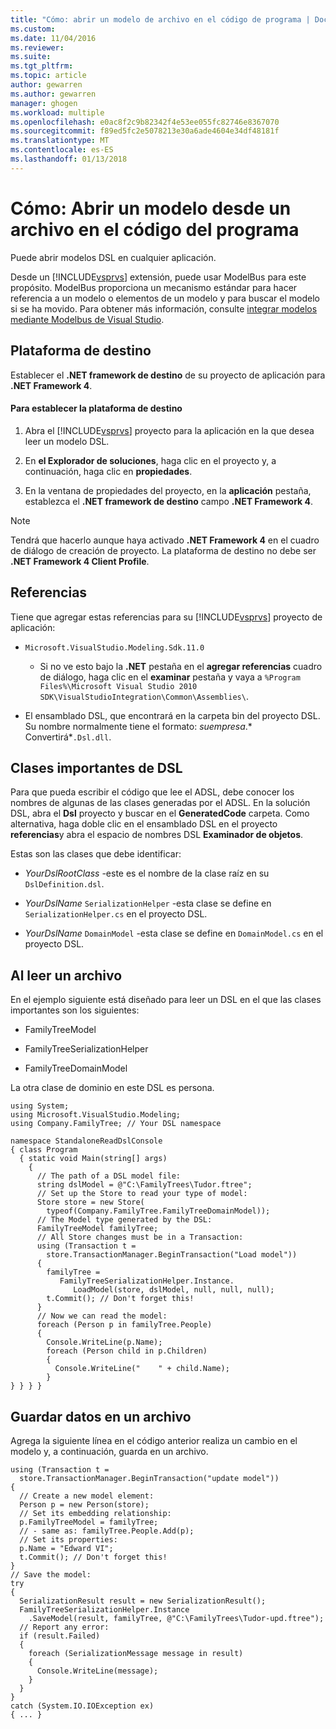 ```yaml
---
title: "Cómo: abrir un modelo de archivo en el código de programa | Documentos de Microsoft"
ms.custom: 
ms.date: 11/04/2016
ms.reviewer: 
ms.suite: 
ms.tgt_pltfrm: 
ms.topic: article
author: gewarren
ms.author: gewarren
manager: ghogen
ms.workload: multiple
ms.openlocfilehash: e0ac8f2c9b82342f4e53ee055fc82746e8367070
ms.sourcegitcommit: f89ed5fc2e5078213e30a6ade4604e34df48181f
ms.translationtype: MT
ms.contentlocale: es-ES
ms.lasthandoff: 01/13/2018
---
```

# <a name="how-to-open-a-model-from-file-in-program-code"></a>Cómo: Abrir un modelo desde un archivo en el código del programa
Puede abrir modelos DSL en cualquier aplicación.  
  
 Desde un [!INCLUDE[vsprvs](../code-quality/includes/vsprvs_md.md)] extensión, puede usar ModelBus para este propósito. ModelBus proporciona un mecanismo estándar para hacer referencia a un modelo o elementos de un modelo y para buscar el modelo si se ha movido. Para obtener más información, consulte [integrar modelos mediante Modelbus de Visual Studio](../modeling/integrating-models-by-using-visual-studio-modelbus.md).  
  
## <a name="target-framework"></a>Plataforma de destino  
 Establecer el **.NET framework de destino** de su proyecto de aplicación para **.NET Framework 4**.  
  
#### <a name="to-set-the-target-framework"></a>Para establecer la plataforma de destino  
  
1.  Abra el [!INCLUDE[vsprvs](../code-quality/includes/vsprvs_md.md)] proyecto para la aplicación en la que desea leer un modelo DSL.  
  
2.  En **el Explorador de soluciones**, haga clic en el proyecto y, a continuación, haga clic en **propiedades**.  
  
3.  En la ventana de propiedades del proyecto, en la **aplicación** pestaña, establezca el **.NET framework de destino** campo **.NET Framework 4**.  
  
> [!NOTE]
>  Tendrá que hacerlo aunque haya activado **.NET Framework 4** en el cuadro de diálogo de creación de proyecto. La plataforma de destino no debe ser **.NET Framework 4 Client Profile**.  
  
## <a name="references"></a>Referencias  
 Tiene que agregar estas referencias para su [!INCLUDE[vsprvs](../code-quality/includes/vsprvs_md.md)] proyecto de aplicación:  
  
-   `Microsoft.VisualStudio.Modeling.Sdk.11.0`  
  
    -   Si no ve esto bajo la **.NET** pestaña en el **agregar referencias** cuadro de diálogo, haga clic en el **examinar** pestaña y vaya a `%Program Files%\Microsoft Visual Studio 2010 SDK\VisualStudioIntegration\Common\Assemblies\`.  
  
-   El ensamblado DSL, que encontrará en la carpeta bin del proyecto DSL. Su nombre normalmente tiene el formato: *suempresa*.* Convertirá*`.Dsl.dll`.  
  
## <a name="important-classes-in-the-dsl"></a>Clases importantes de DSL  
 Para que pueda escribir el código que lee el ADSL, debe conocer los nombres de algunas de las clases generadas por el ADSL. En la solución DSL, abra el **Dsl** proyecto y buscar en el **GeneratedCode** carpeta. Como alternativa, haga doble clic en el ensamblado DSL en el proyecto **referencias**y abra el espacio de nombres DSL **Examinador de objetos**.  
  
 Estas son las clases que debe identificar:  
  
-   *YourDslRootClass* -este es el nombre de la clase raíz en su `DslDefinition.dsl`.  
  
-   *YourDslName* `SerializationHelper` -esta clase se define en `SerializationHelper.cs` en el proyecto DSL.  
  
-   *YourDslName* `DomainModel` -esta clase se define en `DomainModel.cs` en el proyecto DSL.  
  
## <a name="reading-from-a-file"></a>Al leer un archivo  
 En el ejemplo siguiente está diseñado para leer un DSL en el que las clases importantes son los siguientes:  
  
-   FamilyTreeModel  
  
-   FamilyTreeSerializationHelper  
  
-   FamilyTreeDomainModel  
  
 La otra clase de dominio en este DSL es persona.  
  
```  
using System;  
using Microsoft.VisualStudio.Modeling;  
using Company.FamilyTree; // Your DSL namespace  
  
namespace StandaloneReadDslConsole  
{ class Program  
  { static void Main(string[] args)  
    {  
      // The path of a DSL model file:  
      string dslModel = @"C:\FamilyTrees\Tudor.ftree";  
      // Set up the Store to read your type of model:  
      Store store = new Store(  
        typeof(Company.FamilyTree.FamilyTreeDomainModel));  
      // The Model type generated by the DSL:  
      FamilyTreeModel familyTree;  
      // All Store changes must be in a Transaction:  
      using (Transaction t =   
        store.TransactionManager.BeginTransaction("Load model"))  
      {  
        familyTree =   
           FamilyTreeSerializationHelper.Instance.  
              LoadModel(store, dslModel, null, null, null);  
        t.Commit(); // Don't forget this!  
      }  
      // Now we can read the model:  
      foreach (Person p in familyTree.People)  
      {  
        Console.WriteLine(p.Name);   
        foreach (Person child in p.Children)  
        {  
          Console.WriteLine("    " + child.Name);  
        }  
} } } }  
```  
  
## <a name="saving-to-a-file"></a>Guardar datos en un archivo  
 Agrega la siguiente línea en el código anterior realiza un cambio en el modelo y, a continuación, guarda en un archivo.  
  
```  
using (Transaction t =  
  store.TransactionManager.BeginTransaction("update model"))  
{  
  // Create a new model element:  
  Person p = new Person(store);  
  // Set its embedding relationship:  
  p.FamilyTreeModel = familyTree;  
  // - same as: familyTree.People.Add(p);  
  // Set its properties:  
  p.Name = "Edward VI";  
  t.Commit(); // Don't forget this!  
}  
// Save the model:  
try  
{  
  SerializationResult result = new SerializationResult();  
  FamilyTreeSerializationHelper.Instance  
    .SaveModel(result, familyTree, @"C:\FamilyTrees\Tudor-upd.ftree");  
  // Report any error:  
  if (result.Failed)  
  {  
    foreach (SerializationMessage message in result)  
    {  
      Console.WriteLine(message);  
    }  
  }  
}  
catch (System.IO.IOException ex)  
{ ... }  
```